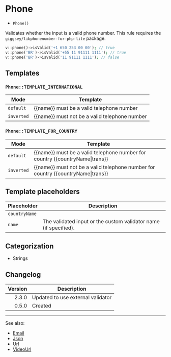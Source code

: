 # Phone

- `Phone()`

Validates whether the input is a valid phone number. This rule requires
the `giggsey/libphonenumber-for-php-lite` package.


```php
v::phone()->isValid('+1 650 253 00 00'); // true
v::phone('BR')->isValid('+55 11 91111 1111'); // true
v::phone('BR')->isValid('11 91111 1111'); // false
```

## Templates

### `Phone::TEMPLATE_INTERNATIONAL`

| Mode       | Template                                      |
|------------|-----------------------------------------------|
| `default`  | {{name}} must be a valid telephone number     |
| `inverted` | {{name}} must not be a valid telephone number |

### `Phone::TEMPLATE_FOR_COUNTRY`

| Mode       | Template                                                                             |
|------------|--------------------------------------------------------------------------------------|
| `default`  | {{name}} must be a valid telephone number for country {{countryName&#124;trans}}     |
| `inverted` | {{name}} must not be a valid telephone number for country {{countryName&#124;trans}} |

## Template placeholders

| Placeholder   | Description                                                      |
|---------------|------------------------------------------------------------------|
| `countryName` |                                                                  |
| `name`        | The validated input or the custom validator name (if specified). |

## Categorization

- Strings

## Changelog

| Version | Description                       |
|--------:|-----------------------------------|
|   2.3.0 | Updated to use external validator |
|   0.5.0 | Created                           |

***
See also:

- [Email](Email.md)
- [Json](Json.md)
- [Url](Url.md)
- [VideoUrl](VideoUrl.md)

